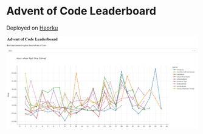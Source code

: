 # Advent of Code Leaderboard
Deployed on [Heorku](https://advent-of-code-leaderboard.herokuapp.com/)

![Image](data/screenshot.jpg)
